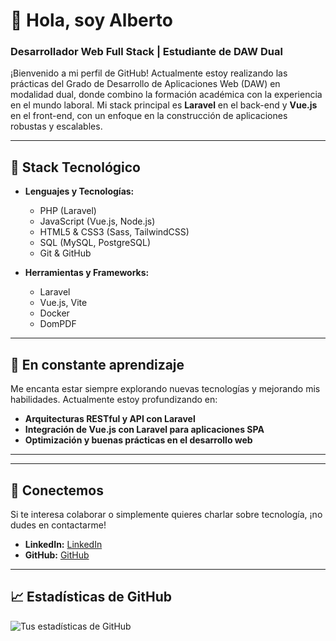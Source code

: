 # 👋 Hola, soy Alberto

### Desarrollador Web Full Stack | Estudiante de DAW Dual

¡Bienvenido a mi perfil de GitHub! Actualmente estoy realizando las prácticas del Grado de Desarrollo de Aplicaciones Web (DAW) en modalidad dual, donde combino la formación académica con la experiencia en el mundo laboral. Mi stack principal es **Laravel** en el back-end y **Vue.js** en el front-end, con un enfoque en la construcción de aplicaciones robustas y escalables.

---

## 🚀 Stack Tecnológico

- **Lenguajes y Tecnologías:**
  - PHP (Laravel)
  - JavaScript (Vue.js, Node.js)
  - HTML5 & CSS3 (Sass, TailwindCSS)
  - SQL (MySQL, PostgreSQL)
  - Git & GitHub

- **Herramientas y Frameworks:**
  - Laravel
  - Vue.js, Vite
  - Docker
  - DomPDF

---

## 🌱 En constante aprendizaje

Me encanta estar siempre explorando nuevas tecnologías y mejorando mis habilidades. Actualmente estoy profundizando en:

- **Arquitecturas RESTful y API con Laravel**
- **Integración de Vue.js con Laravel para aplicaciones SPA**
- **Optimización y buenas prácticas en el desarrollo web**

---
<!---
## 💼 Proyectos

En mi repositorio, encontrarás una selección de proyectos en los que he trabajado durante mis estudios y prácticas, utilizando las herramientas que conforman mi stack actual.

- **[Proyecto Laravel API](#)** - Un sistema completo de API REST con autenticación JWT.
- **[Aplicación de gestión con Vue.js](#)** - Interfaz dinámica para la gestión de recursos.
- **[Sistema de facturación PDF](#)** - Generación automatizada de PDFs con DomPDF en Laravel.
--->
---

## 🤝 Conectemos

Si te interesa colaborar o simplemente quieres charlar sobre tecnología, ¡no dudes en contactarme!

- **LinkedIn:** [LinkedIn](https://www.linkedin.com/in/albertodpablo/)
- **GitHub:** [GitHub](https://github.com/lpdadpl)

---

## 📈 Estadísticas de GitHub

![Tus estadísticas de GitHub](https://github-readme-stats.vercel.app/api?username=lpdadpl&show_icons=true&theme=radical)


<!---
lpdadpl/lpdadpl is a ✨ special ✨ repository because its `README.md` (this file) appears on your GitHub profile.
You can click the Preview link to take a look at your changes.
--->
